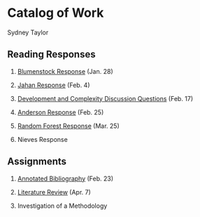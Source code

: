 # Catalog of Work

Sydney Taylor 

## Reading Responses 

1. [Blumenstock Response](https://sydneytaylr.github.io/workshop1/blumenstock) (Jan. 28) 

2. [Jahan Response](https://sydneytaylr.github.io/workshop1/jahanresponse) (Feb. 4) 

3. [Development and Complexity Discussion Questions](https://sydneytaylr.github.io/workshop1/development-complexity) (Feb. 17)

4. [Anderson Response](https://sydneytaylr.github.io/workshop1/AndersonKitchin) (Feb. 25) 

5. [Random Forest Response](https://sydneytaylr.github.io/workshop1/randomforest) (Mar. 25)

6. Nieves Response 

## Assignments 

1. [Annotated Bibliography](https://sydneytaylr.github.io/workshop1/Assignment_1) (Feb. 23)

2. [Literature Review](https://sydneytaylr.github.io/workshop1/assignment2) (Apr. 7) 

3. Investigation of a Methodology 
